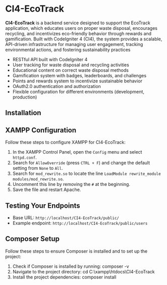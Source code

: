 # CI4-EcoTrack

**CI4-EcoTrack** is a backend service designed to support the EcoTrack application, which educates users on proper waste disposal, encourages recycling, and incentivizes eco-friendly behavior through rewards and gamification. Built with CodeIgniter 4 (CI4), the system provides a scalable, API-driven infrastructure for managing user engagement, tracking environmental actions, and fostering sustainability practices

- RESTful API built with CodeIgniter 4
- User tracking for waste disposal and recycling activities
- Educational content on correct waste disposal methods
- Gamification system with badges, leaderboards, and challenges
- Points and rewards system to incentivize sustainable behavior
- OAuth2.0 authentication and authorization
- Flexible configuration for different environments (development, production)


## Installation
## XAMPP Configuration

Follow these steps to configure XAMPP for CI4-EcoTrack:

1. In the XAMPP Control Panel, open the `Config` menu and select `httpd.conf`.
2. Search for `AllowOverride` (press `CTRL + F`) and change the default setting from `None` to `All`.
3. Search for `mod_rewrite.so` to locate the line `LoadModule rewrite_module modules/mod_rewrite.so`.
4. Uncomment this line by removing the `#` at the beginning.
5. Save the file and restart Apache.

## Testing Your Endpoints

- Base URL: `http://localhost/CI4-EcoTrack/public/`
- Example endpoint: `http://localhost/CI4-EcoTrack/public/users`

## Composer Setup

Follow these steps to ensure Composer is installed and to set up the project:
1. Check if Composer is installed by running:
composer -v
2. Navigate to the project directory:
cd C:\xampp\htdocs\CI4-EcoTrack
3. Install the project dependencies:
composer install
